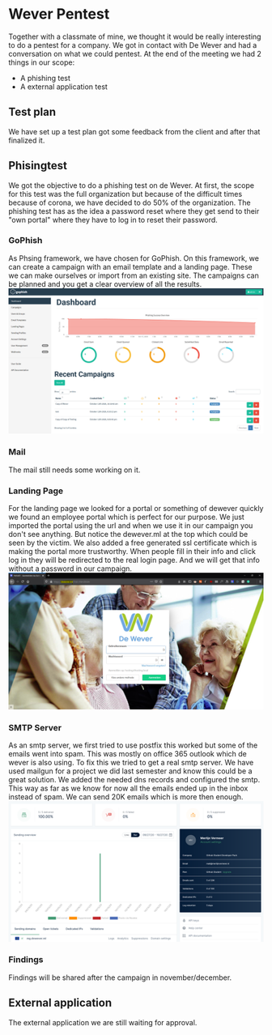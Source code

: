 # Wever Pentest
Together with a classmate of mine, we thought it would be really interesting to do a pentest for a company.
We got in contact with De Wever and had a conversation on what we could pentest. At the end of the meeting we had 2 things in our scope:
- A phishing test
- A external application test

## Test plan
We have set up a test plan got some feedback from the client and after that finalized it.

## Phisingtest
We got the objective to do a phishing test on de Wever. At first, the scope for this test was the full organization but because of the difficult times because of corona, we have decided to do 50% of the organization.
The phishing test has as the idea a password reset where they get send to their "own portal" where they have to log in to reset their password.

### GoPhish
As Phsing framework, we have chosen for GoPhish.
On this framework, we can create a campaign with an email template and a landing page.
These we can make ourselves or import from an existing site.
The campaigns can be planned and you get a clear overview of all the results.
![Go Phish](images/gophish.png)

### Mail
The mail still needs some working on it.

### Landing Page
For the landing page we looked for a portal or something of dewever quickly we found an employee portal which is perfect for our purpose.
We just imported the portal using the url and when we use it in our campaign you don't see anything.
But notice the dewever.ml at the top which could be seen by the victim.
We also added a free generated ssl certificate which is making the portal more trustworthy.
When people fill in their info and click log in they will be redirected to the real login page.
And we will get that info without a password in our campaign.
![Landing page fake](images/landingpage.png)

### SMTP Server
As an smtp server, we first tried to use postfix this worked but some of the emails went into spam. This was mostly on office 365 outlook which de wever is also using.
To fix this we tried to get a real smtp server. We have used mailgun for a project we did last semester and know this could be a great solution.
We added the needed dns records and configured the smtp.
This way as far as we know for now all the emails ended up in the inbox instead of spam.
We can send 20K emails which is more then enough.
![mailgun](images/mailgun.png)

### Findings
Findings will be shared after the campaign in november/december.

## External application
The external application we are still waiting for approval.